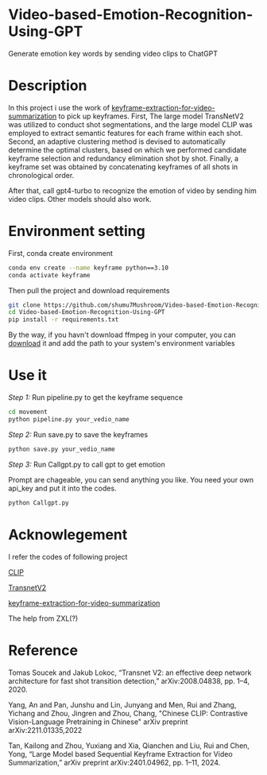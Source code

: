 # Video-based-Emotion-Recognition-Using-GPT
Generate emotion key words by sending video clips to ChatGPT

# Description

In this project i use the work of [keyframe-extraction-for-video-summarization](https://github.com/ttharden/Keyframe-Extraction-for-video-summarization) to pick up keyframes.
First, The large model TransNetV2 was utilized to conduct shot segmentations, and the large model CLIP was employed to extract semantic features for each frame within each shot. Second, an adaptive clustering method is devised to automatically determine the optimal clusters, based on which we performed candidate keyframe selection and redundancy elimination shot by shot. Finally, a keyframe set was obtained by concatenating keyframes of all shots in chronological order.

After that, call gpt4-turbo to recognize the emotion of video by sending him video clips. Other models should also work.

# Environment setting

First, conda create environment
```bash
conda env create --name keyframe python==3.10
conda activate keyframe
```

Then pull the project and download requirements
```bash
git clone https://github.com/shumu7Mushroom/Video-based-Emotion-Recognition-Using-GPT.git
cd Video-based-Emotion-Recognition-Using-GPT
pip install -r requirements.txt
```

By the way, if you havn't download ffmpeg in your computer, you can [download](https://www.ffmpeg.org/) it and add the path to your system's environment variables

# Use it 

_Step 1:_ Run pipeline.py to get the keyframe sequence
```bash
cd movement
python pipeline.py your_vedio_name
```

_Step 2:_ Run save.py to save the keyframes
```bash
python save.py your_vedio_name
```

_Step 3:_ Run Callgpt.py to call gpt to get emotion

Prompt are chageable, you can send anything you like. You need your own api_key and put it into the codes.
```bash
python Callgpt.py
```

# Acknowlegement

I refer the codes of following project

[CLIP](https://github.com/openai/CLIP)

[TransnetV2](https://github.com/soCzech/TransNetV2)

[keyframe-extraction-for-video-summarization](https://github.com/ttharden/Keyframe-Extraction-for-video-summarization)

The help from ZXL(?)

# Reference
Tomas Soucek and Jakub Lokoc, “Transnet V2: an effective deep network architecture for fast shot transition detection,” arXiv:2008.04838, pp. 1–4, 2020.

Yang, An and Pan, Junshu and Lin, Junyang and Men, Rui and Zhang, Yichang and Zhou, Jingren and Zhou, Chang, "Chinese CLIP: Contrastive Vision-Language Pretraining in Chinese" arXiv preprint arXiv:2211.01335,2022

Tan, Kailong and Zhou, Yuxiang and Xia, Qianchen and Liu, Rui and Chen, Yong, “Large Model based Sequential Keyframe Extraction for Video Summarization,” arXiv preprint arXiv:2401.04962, pp. 1–11, 2024.












